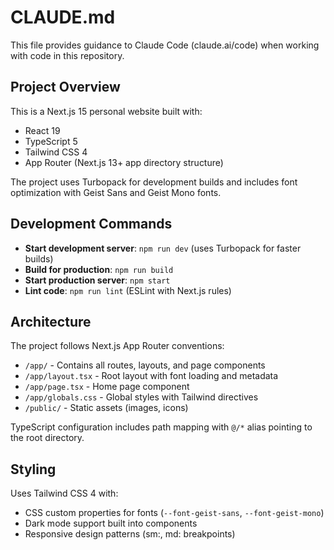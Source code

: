 # CLAUDE.md

This file provides guidance to Claude Code (claude.ai/code) when working with code in this repository.

## Project Overview

This is a Next.js 15 personal website built with:
- React 19
- TypeScript 5
- Tailwind CSS 4
- App Router (Next.js 13+ app directory structure)

The project uses Turbopack for development builds and includes font optimization with Geist Sans and Geist Mono fonts.

## Development Commands

- **Start development server**: `npm run dev` (uses Turbopack for faster builds)
- **Build for production**: `npm run build`
- **Start production server**: `npm start`
- **Lint code**: `npm run lint` (ESLint with Next.js rules)

## Architecture

The project follows Next.js App Router conventions:
- `/app/` - Contains all routes, layouts, and page components
- `/app/layout.tsx` - Root layout with font loading and metadata
- `/app/page.tsx` - Home page component
- `/app/globals.css` - Global styles with Tailwind directives
- `/public/` - Static assets (images, icons)

TypeScript configuration includes path mapping with `@/*` alias pointing to the root directory.

## Styling

Uses Tailwind CSS 4 with:
- CSS custom properties for fonts (`--font-geist-sans`, `--font-geist-mono`)
- Dark mode support built into components
- Responsive design patterns (sm:, md: breakpoints)